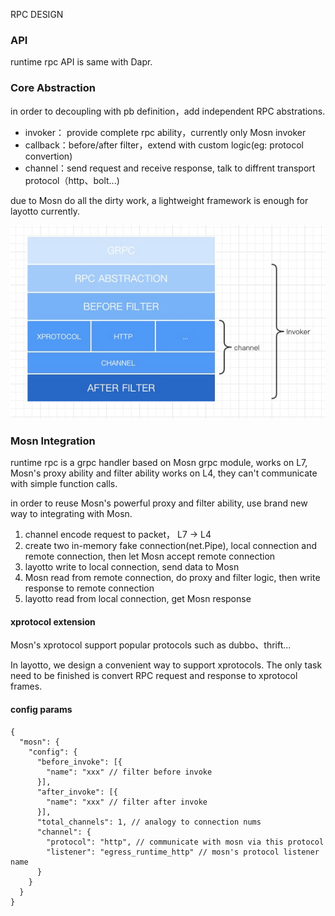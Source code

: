 RPC DESIGN

### API
runtime rpc API is same with Dapr.

### Core Abstraction
in order to decoupling with pb definition，add independent RPC abstrations.

- invoker： provide complete rpc ability，currently only Mosn invoker
- callback：before/after filter，extend with custom logic(eg: protocol convertion)
- channel：send request and receive response, talk to diffrent transport protocol（http、bolt...)
  
due to Mosn do all the dirty work, a lightweight framework is enough for layotto currently.
  

![img.png](../../../../img/rpc/rpc-layer.png)

### Mosn Integration

runtime rpc is a grpc handler based on Mosn grpc module, works on L7, Mosn's proxy ability and filter ability works on L4, they can't communicate with simple function calls.

in order to reuse Mosn's powerful proxy and filter ability, use brand new way to integrating with Mosn.

1. channel encode request to packet， L7 -> L4
2. create two in-memory fake connection(net.Pipe), local connection and remote connection, then let Mosn accept remote connection
3. layotto write to local connection, send data to Mosn
4. Mosn read from remote connection, do proxy and filter logic, then write response to remote connection
5. layotto read from local connection, get Mosn response


#### xprotocol extension
Mosn's xprotocol support popular protocols such as dubbo、thrift...

In layotto, we design a convenient way to support xprotocols. The only task need to be finished is convert RPC request and response to xprotocol frames.

#### config params
```bigquery
{
  "mosn": {
    "config": {
      "before_invoke": [{
        "name": "xxx" // filter before invoke
      }],
      "after_invoke": [{
        "name": "xxx" // filter after invoke
      }],
      "total_channels": 1, // analogy to connection nums
      "channel": {
        "protocol": "http", // communicate with mosn via this protocol
        "listener": "egress_runtime_http" // mosn's protocol listener name
      }
    }
  }
}
```
